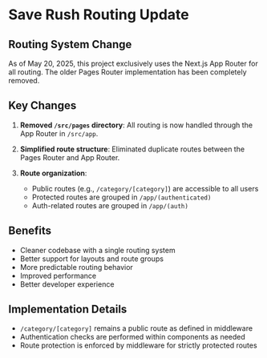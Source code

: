 # Save Rush Routing Update

## Routing System Change

As of May 20, 2025, this project exclusively uses the Next.js App Router for all routing. The older Pages Router implementation has been completely removed.

## Key Changes

1. **Removed `/src/pages` directory**: All routing is now handled through the App Router in `/src/app`.
2. **Simplified route structure**: Eliminated duplicate routes between the Pages Router and App Router.

3. **Route organization**:
   - Public routes (e.g., `/category/[category]`) are accessible to all users
   - Protected routes are grouped in `/app/(authenticated)`
   - Auth-related routes are grouped in `/app/(auth)`

## Benefits

- Cleaner codebase with a single routing system
- Better support for layouts and route groups
- More predictable routing behavior
- Improved performance
- Better developer experience

## Implementation Details

- `/category/[category]` remains a public route as defined in middleware
- Authentication checks are performed within components as needed
- Route protection is enforced by middleware for strictly protected routes
